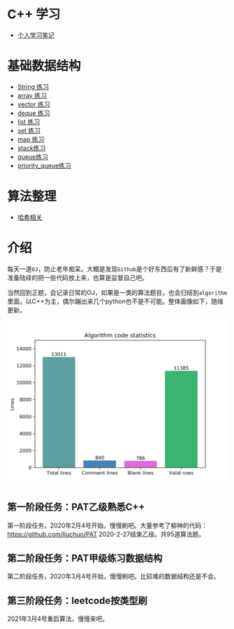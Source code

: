 # C++ 学习

- [个人学习笔记](https://github.com/muyuuuu/Cpp-Learn)

# 基础数据结构

- [String 练习](https://muyuuuu.github.io/2019/03/31/C-string/)
- [array 练习](https://muyuuuu.github.io/2019/05/01/Cpp-Sequential-Container/)
- [vector 练习](https://muyuuuu.github.io/2019/05/01/Cpp-Sequential-Container/)
- [deque 练习](https://muyuuuu.github.io/2019/05/01/Cpp-Sequential-Container/)
- [list 练习](https://muyuuuu.github.io/2019/05/01/Cpp-Sequential-Container/)
- [set 练习](https://muyuuuu.github.io/2019/06/02/OJ-Cpp-cumulative/)
- [map 练习](https://muyuuuu.github.io/2019/06/02/OJ-Cpp-cumulative/)
- [stack练习](https://muyuuuu.github.io/2019/06/03/container-adaptor/)
- [queue练习](https://muyuuuu.github.io/2019/06/03/container-adaptor/)
- [priority_queue练习](https://muyuuuu.github.io/2019/06/03/container-adaptor/)

# 算法整理

- [哈希相关](https://muyuuuu.github.io/2021/03/14/hash/)



# 介绍

每天一道`OJ`，防止老年痴呆。大概是发现`Github`是个好东西后有了新鲜感？于是准备陆续的把一些代码放上来，也算是监督自己吧。

当然回到正题，会记录日常的OJ，如果是一类的算法题目，也会归结到`algorithm`里面。以C++为主，偶尔蹦出来几个python也不是不可能。整体画像如下，随缘更新。

<p align="center">
    <img src="./portrait.png" alt="portrait">
</p>

## 第一阶段任务：PAT乙级熟悉C++

第一阶段任务，2020年2月4号开始，慢慢刷吧。大量参考了柳神的代码：https://github.com/liuchuo/PAT
2020-2-27结束乙级。共95道算法题。

## 第二阶段任务：PAT甲级练习数据结构

第二阶段任务，2020年3月4号开始，慢慢刷吧。比较难的数据结构还是不会。

## 第三阶段任务：leetcode按类型刷

2021年3月4号重启算法，慢慢来吧。

